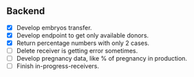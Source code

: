 ## Backend
- [x] Develop embryos transfer.
- [x] Develop endpoint to get only available donors.
- [x] Return percentage numbers with only 2 cases.
- [ ] Delete receiver is getting error sometimes.
- [ ] Develop pregnancy data, like % of pregnancy in production.
- [ ] Finish in-progress-receivers.
